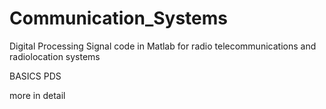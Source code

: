 # Communication_Systems
Digital Processing Signal code in Matlab for radio telecommunications and radiolocation systems

BASICS PDS




more in detail
